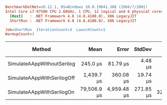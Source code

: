 ``` ini

BenchmarkDotNet=v0.12.1, OS=Windows 10.0.19041.388 (2004/?/20H1)
Intel Core i7-9750H CPU 2.60GHz, 1 CPU, 12 logical and 6 physical cores
  [Host]   : .NET Framework 4.8 (4.8.4180.0), X86 LegacyJIT
  ShortRun : .NET Framework 4.8 (4.8.4180.0), X86 LegacyJIT

Job=ShortRun  IterationCount=3  LaunchCount=1  
WarmupCount=3  

```
|                     Method |        Mean |       Error |    StdDev |  Ratio | RatioSD |     Gen 0 |    Gen 1 | Gen 2 |   Allocated |
|--------------------------- |------------:|------------:|----------:|-------:|--------:|----------:|---------:|------:|------------:|
| SimulateAAppWithoutSerilog |    245.0 μs |    81.79 μs |   4.48 μs |   1.00 |    0.00 |   24.9023 |   3.9063 |     - |   128.29 KB |
| SimulateAAppWithSerilogOff |  1,439.7 μs |   360.08 μs |  19.74 μs |   5.88 |    0.05 |  208.9844 |   1.9531 |     - |  1071.64 KB |
|  SimulateAAppWithSerilogOn | 79,506.9 μs | 4,959.48 μs | 271.85 μs | 324.55 |    6.99 | 5571.4286 | 142.8571 |     - | 28923.98 KB |
